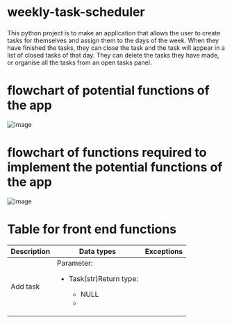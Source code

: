 # weekly-task-scheduler
###
This python project is to make an application that allows the user to create tasks for themselves and assign them to the days of the week.
When they have finished the tasks, they can close the task and the task will appear in a list of closed tasks of that day. 
They can delete the tasks they have made, or organise all the tasks from an open tasks panel. 
###
# flowchart of potential functions of the app
![image](https://user-images.githubusercontent.com/43439611/119513654-bfd4ef00-bdb7-11eb-9eea-ec6c730fcc26.png)
# flowchart of functions required to implement the potential functions of the app
![image](https://user-images.githubusercontent.com/43439611/119513677-c499a300-bdb7-11eb-82a0-a25629468d81.png)

# Table for front end functions
| Description | Data types | Exceptions |
| --- | --- | --- |
| Add task | Parameter:<ul><li>Task(str)<nl>Return type:<ul><li>NULL<li><ul>| 